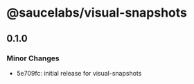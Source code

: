 # @saucelabs/visual-snapshots

## 0.1.0

### Minor Changes

- 5e709fc: initial release for visual-snapshots

